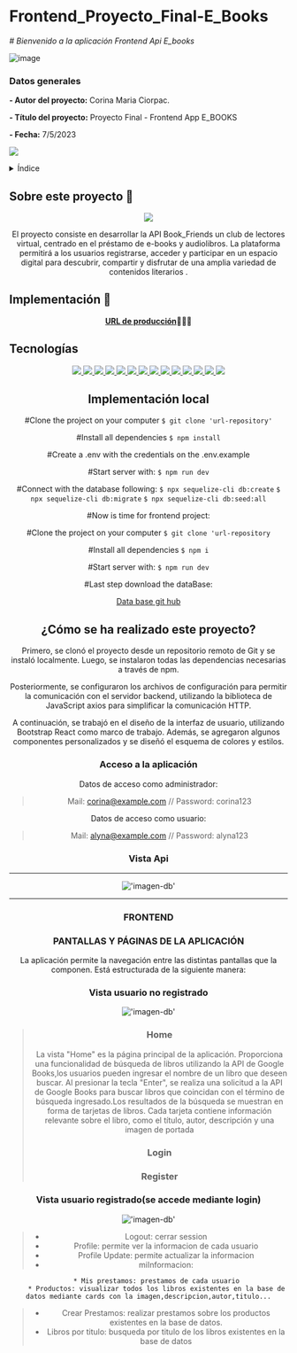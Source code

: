 # Frontend_Proyecto_Final-E_Books
<em> # Bienvenido a la aplicación Frontend Api E_books</em>



![image](https://user-images.githubusercontent.com/113507322/205169800-ae8aeff3-2afc-467c-8c53-6c1637671770.png)


### Datos generales

**- Autor del proyecto:** Corina Maria Ciorpac.

**- Título del proyecto:** Proyecto Final - Frontend App E_BOOKS

**- Fecha:** 7/5/2023


 <p align="left">
   <img src="https://img.shields.io/badge/STATUS-EN%20DESAROLLO-green">
   </p>

<details>
  <summary>Índice</summary>
  <ol>
    <li><a href="#Sobre-este-proyecto">Sobre este proyecto</a></li>
    <li><a href="#Implementación-local ">Implementación Local</a></li>
    <li><a href="#Tecnologías">Tecnologías</a></li>
    <li><a href="#Instalación local">Instalación local</a></li>
    <li><a href="#Cómo-se-ha-realizado-este-proyecto">¿Cómo se ha realizado este proyecto?</a></li>
    <li><a href="#Vista-Api">Vista Api</a></li>
     <li><a href="#Funcionalidades-Api">Futuras funcionalidades </a></li>
    <li><a href="#Licencia">Licencia</a></li>
    <li><a href="#Webgrafia">Webgrafia</a></li>
    <li><a href="#Agradecimientos">Agradecimientos</a></li>
    <li><a href="#Contacto">Contacto</a></li>
  </ol>
</details>

## Sobre este proyecto 🎯

<p align="center"><img src="./dentalclinic/src/assets/Animation.gif"/></p>

<p align="center">El proyecto consiste en desarrollar la API Book_Friends un club de lectores virtual, centrado en el préstamo de e-books y audiolibros. La plataforma permitirá a los usuarios registrarse, acceder y participar en un espacio digital para descubrir, compartir y disfrutar de una amplia variedad de contenidos literarios .</p>

## Implementación 🚀
<div align="center">
    <a href=""><strong>URL de producción</strong></a>🚀🚀🚀
</div>

## Tecnologías
<div align="center">
<a href="https://www.reactjs.com/">
    <img src= "https://img.shields.io/badge/React-20232A?style=for-the-badge&logo=react&logoColor=61DAFB"/>
</a>
<a href="https://developer.mozilla.org/es/docs/Web/JavaScript">
    <img src= "https://img.shields.io/badge/javascipt-EFD81D?style=for-the-badge&logo=javascript&logoColor=black"/>
</a>
 <a href="https://redux.js.org/">
    <img src= "https://user-images.githubusercontent.com/121863208/227808568-89a147ae-a047-4b1c-8065-9de44bd9bcb2.svg"/>
</a>
<a href="https://react-bootstrap.github.io/">
    <img src= "https://user-images.githubusercontent.com/121863208/227808594-021a15ab-7e14-454b-b977-4a5ade8287ed.svg"/>
</a>
<a href="https://nodejs.org/en">
    <img src= "https://user-images.githubusercontent.com/121863208/227808607-7170e528-cc5d-4a04-a7ec-edfad90e2a1e.svg"/>
</a>
<a href="https://github.com/">
    <img src= "https://user-images.githubusercontent.com/121863208/227808612-8d3f0fee-99d9-45d8-8274-6584c9ac0b38.svg"/>
</a>
<a href="https://git-scm.com/downloads">
    <img src= "https://user-images.githubusercontent.com/121863208/227808620-cd6e5d5c-dd63-4a9d-b19d-0983807cae95.svg"/>
</a>
<a href="https://aws.amazon.com/es/">
    <img src= "https://user-images.githubusercontent.com/121863208/227808635-e232785c-0d4c-4067-ad94-c33a707c3d17.svg"/>
</a>
<a href="https://developer.mozilla.org/es/docs/Web/CSS">
    <img src= "https://user-images.githubusercontent.com/121863208/227808642-a8dcfecb-74b9-4796-8b2b-7bfe5cf1b4ba.svg"/>
</a>
<a href="https://developer.mozilla.org/es/docs/Web/CSS">
    <img src= "https://user-images.githubusercontent.com/121863208/227808642-a8dcfecb-74b9-4796-8b2b-7bfe5cf1b4ba.svg"/>
</a>
<a href="https://nextjs.org/">
    <img src= "https://user-images.githubusercontent.com/121863208/227808660-c8b59b3d-34bd-446f-83e1-8157f5a09b98.svg"/>
</a>
<a href="https://expressjs.com/">
    <img src= "https://user-images.githubusercontent.com/121863208/227808665-1bf127e8-1ad3-4836-b42e-92bb5844a260.svg"/>
</a>
<a href="https://www.sequelize.org/">
    <img src= "https://img.shields.io/badge/sequelize-3C76C3?style=for-the-badge&logo=sequelize&logoColor=white"/>
</a>
<a href="https://www.npmjs.com/">
    <img src= "https://user-images.githubusercontent.com/121863208/227808650-2ae0204a-1c59-4789-bfa9-3f16b24b737d.svg"/>
</a>




## Implementación local





 #Clone the project on your computer
    ` $ git clone 'url-repository' `


 #Install all dependencies
    ` $ npm install `
 
 
 #Create a .env with the credentials on the .env.example


  #Start server with:
    ``` $ npm run dev ```


 #Connect with the database following:
    ``` $ npx sequelize-cli db:create ```
    ``` $ npx sequelize-cli db:migrate ```
    ``` $ npx sequelize-cli db:seed:all ```



#Now is time for frontend project:


 #Clone the project on your computer
    ``` $ git clone 'url-repository ``` 


 #Install all dependencies
    ``` $ npm i ```
 
 #Start server with:
   ``` $ npm run dev ```


#Last step download the dataBase:


[Data base git hub](https://github.com/corina43/Frontend_Proyecto_Final-E_Books-E_BOOKS)



## ¿Cómo se ha realizado este proyecto?


Primero, se clonó el proyecto desde un repositorio remoto de Git y se instaló localmente. Luego, se instalaron todas las dependencias necesarias a través de npm.

Posteriormente, se configuraron los archivos de configuración para permitir la comunicación con el servidor backend, utilizando la biblioteca de JavaScript axios para simplificar la comunicación HTTP.

A continuación, se trabajó en el diseño de la interfaz de usuario, utilizando Bootstrap React como marco de trabajo. Además, se agregaron algunos componentes personalizados y se diseñó el esquema de colores y estilos.

### Acceso a la aplicación



Datos de acceso como administrador: 

> Mail: corina@example.com // Password: corina123

Datos de acceso como usuario: 

> Mail: alyna@example.com // Password: alyna123



### Vista Api
---

!['imagen-db'](./E_BOOKS/src/assets/images/ezgif-1-7997bb18cb.gif)

---
### FRONTEND
 
 
 
### PANTALLAS Y PÁGINAS DE LA APLICACIÓN

La aplicación permite la navegación entre las distintas pantallas que la componen. Está estructurada de la siguiente manera:
 
 
### Vista usuario no registrado

!['imagen-db'](./E_BOOKS/src/assets/images/Screenshot_172.png)

> ### Home
> La vista "Home" es la página principal de la aplicación. Proporciona una funcionalidad de búsqueda de libros utilizando la API de Google Books,los usuarios pueden ingresar el nombre de un libro que deseen buscar. Al presionar la tecla "Enter", se realiza una solicitud a la API de Google Books para buscar libros que coincidan con el término de búsqueda ingresado.Los resultados de la búsqueda se muestran en forma de tarjetas de libros. Cada tarjeta contiene información relevante sobre el libro, como el título, autor, descripción y una imagen de portada
> ### Login
> ### Register

### Vista usuario registrado(se accede mediante login)

!['imagen-db'](./E_BOOKS/src/assets/Screenshot_173.png)

   >* Logout: cerrar session
   >* Profile: permite ver la informacion de cada usuario 
   >* Profile Update: permite actualizar la informacion
   >* miInformacion:

        * Mis prestamos: prestamos de cada usuario
        * Productos: visualizar todos los libros existentes en la base de datos mediante cards con la imagen,descripcion,autor,titulo...

   >* Crear Prestamos: realizar prestamos sobre los productos existentes en la base de datos.
   >* Libros por titulo: busqueda por titulo de los libros existentes en la base de datos